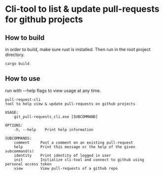 # Cli-tool to list & update pull-requests for github projects

## How to build
in order to build, make sure rust is installed.
Then run in the root project directory.
```shell
cargo build
```

## How to use
run with --help flags to view usage at any time.

```
pull-request-cli 
tool to help view & update pull-requests on github projects

USAGE:
    git_pull-requests_cli.exe [SUBCOMMAND]

OPTIONS:
    -h, --help    Print help information

SUBCOMMANDS:
    comment     Post a comment on an existing pull-request
    help        Print this message or the help of the given subcommand(s)
    identity    Print identity of logged in user
    init        Initialize cli-tool and connect to github using personal access token
    view        View pull-requests of a github repo
```

